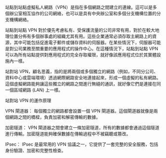 站點到站點虛擬私人網路（VPN）是指在多個網路之間建立的連線。這可以是多個辦公室相互協作的公司網絡，也可以是具有中央辦公室和多個分支機構位置的分支機構網絡。 

站點到站點 VPN 對於優先考慮私有、受保護流量的公司非常有用，對於在較大地理位置分佈有多個辦事處的組織尤其有用。這些企業通常必須存取主網路上的資源，其中可能包括促進電子郵件或儲存資料的伺服器。在某些情況下，伺服器可能是對公司業務至關重要的應用程式的操作中心。在這種情況下，站點到站點 VPN 可以為所有站點提供對應用程式的完全存取權限，就好像該應用程式位於其實體設施內一樣。

站對站 VPN，顧名思義，指的是將兩個或多個獨立的網路（例如，不同分公司、資料中心或雲端環境）透過網際網路安全地連接起來，形成一個虛擬的私有網路。這個虛擬網路能夠讓這些獨立的網路之間進行無縫的通訊，就好像它們是連接在同一個區域網路 (LAN) 上一樣。

站對站 VPN 的運作原理

VPN 閘道器： 每個獨立的網路都會設置一個 VPN 閘道器。這個閘道器就像是兩個網路之間的橋樑，負責加密和解密傳輸的數據。

加密隧道： VPN 閘道器之間會建立一條加密隧道，所有的數據都會通過這個隧道進行傳輸。加密隧道能夠確保數據在傳輸過程中不被竊聽或篡改。

IPsec： IPsec 是最常用的 VPN 協議之一，它提供了一套完整的安全服務，包括身份驗證、加密和完整性檢查。



